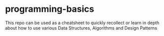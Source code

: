 # programming-basics
This repo can be used as a cheatsheet to quickly recollect or learn in depth about how to use various Data Structures, Algorithms and Design Patterns
